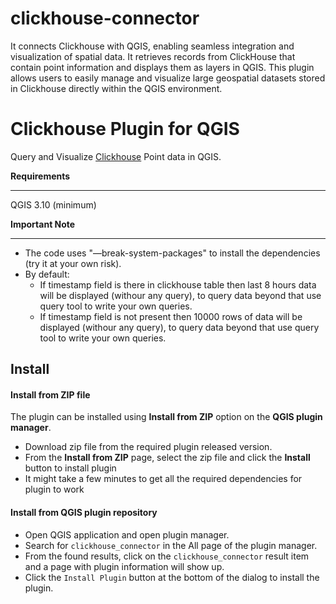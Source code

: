 # clickhouse-connector

It connects Clickhouse with QGIS, enabling seamless integration and visualization of spatial data. It retrieves records from ClickHouse that contain point information and displays them as layers in QGIS. This plugin allows users to easily manage and visualize large geospatial datasets stored in Clickhouse directly within the QGIS environment.

# Clickhouse Plugin for QGIS

Query and Visualize [Clickhouse](https://clickhouse.com/) Point data in QGIS.

**Requirements**

************
QGIS 3.10 (minimum)

**Important Note**

---
 - The code uses "—break-system-packages" to install the dependencies (try it at your own risk).
 - By default:
   - If timestamp field is there in clickhouse table then last 8 hours data will be displayed (withour any query), to query data beyond that use query tool to write your own queries.
   - If timestamp field is not present then 10000 rows of data will be displayed (withour any query), to query data beyond that use query tool to write your own queries.
## Install

#### Install from ZIP file

The plugin can be installed using **Install from ZIP** option on the **QGIS plugin manager**.

* Download zip file from the required plugin released version.
* From the **Install from ZIP** page, select the zip file and click the **Install** button to install plugin
* It might take a few minutes to get all the required dependencies for plugin to work

#### Install from QGIS plugin repository

* Open QGIS application and open plugin manager.
* Search for `clickhouse_connector` in the All page of the plugin manager.
* From the found results, click on the `clickhouse_connector` result item and a page with plugin information will show up.
* Click the `Install Plugin` button at the bottom of the dialog to install the plugin.
